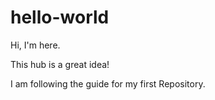 # hello-world
Hi, I'm here.

This hub is a great idea!

I am following the guide for my first Repository.


